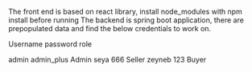 The front end is based on react library, install node_modules with npm install before running
The backend is spring boot application, there are prepopulated data and find the below credentials to work on.

Username         password         role

admin            admin_plus       Admin
seya             666              Seller
zeyneb           123              Buyer


